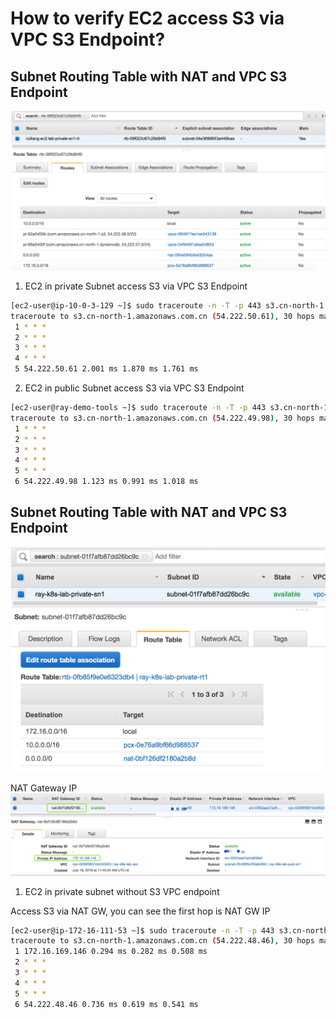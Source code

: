 # How to verify EC2 access S3 via VPC S3 Endpoint?

## Subnet Routing Table with NAT and VPC S3 Endpoint
![Private Subnet with NAT Gateway and VPC S3 Endpoint](vpc/VPC-Endpoint-RT.png)

1. EC2 in private Subnet access S3 via VPC S3 Endpoint
```bash
[ec2-user@ip-10-0-3-129 ~]$ sudo traceroute -n -T -p 443 s3.cn-north-1.amazonaws.com.cn
traceroute to s3.cn-north-1.amazonaws.com.cn (54.222.50.61), 30 hops max, 60 byte packets
 1 * * *
 2 * * *
 3 * * *
 4 * * *
 5 54.222.50.61 2.001 ms 1.870 ms 1.761 ms
```

2. EC2 in public Subnet access S3 via VPC S3 Endpoint
```bash
[ec2-user@ray-demo-tools ~]$ sudo traceroute -n -T -p 443 s3.cn-north-1.amazonaws.com.cn
traceroute to s3.cn-north-1.amazonaws.com.cn (54.222.49.98), 30 hops max, 60 byte packets
 1 * * *
 2 * * *
 3 * * *
 4 * * *
 5 * * *
 6 54.222.49.98 1.123 ms 0.991 ms 1.018 ms
```


## Subnet Routing Table with NAT and VPC S3 Endpoint

![Private Subnet with NAT Gateway and No VPC S3 Endpoint](vpc/VPC-Endpoint-NAT-RT.png)

NAT Gateway IP
![NAT Gateway IP](vpc/VPC-Endpoint-NAT-IP.png)

1. EC2 in private subnet without S3 VPC endpoint

Access S3 via NAT GW, you can see the first hop is NAT GW IP

```bash
[ec2-user@ip-172-16-111-53 ~]$ sudo traceroute -n -T -p 443 s3.cn-north-1.amazonaws.com.cn
traceroute to s3.cn-north-1.amazonaws.com.cn (54.222.48.46), 30 hops max, 60 byte packets
 1 172.16.169.146 0.294 ms 0.282 ms 0.508 ms
 2 * * *
 3 * * *
 4 * * *
 5 * * *
 6 54.222.48.46 0.736 ms 0.619 ms 0.541 ms
 ```

